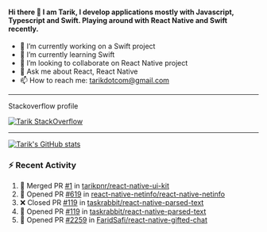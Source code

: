 #### Hi there 👋 I am Tarik, I develop applications mostly with Javascript, Typescript and Swift. Playing around with React Native and Swift recently.


- 🔭 I’m currently working on a Swift project
- 🌱 I’m currently learning Swift
- 👯 I’m looking to collaborate on React Native project
- 💬 Ask me about React, React Native
- 📫 How to reach me: tarikdotcom@gmail.com




---

Stackoverflow profile

[![Tarik StackOverflow](https://stackoverflow-badge.herokuapp.com/api/StackOverflowBadge/14122375)](https://stackoverflow.com/users/9631529/tarik)


---

[![Tarik's GitHub stats](https://github-readme-stats.vercel.app/api?username=tarikpnr&show_icons=true&theme=radical)](https://github.com/tarikpnr/github-readme-stats)


### :zap: Recent Activity

<!--START_SECTION:activity-->
1. 🎉 Merged PR [#1](https://github.com/tarikpnr/react-native-ui-kit/pull/1) in [tarikpnr/react-native-ui-kit](https://github.com/tarikpnr/react-native-ui-kit)
2. 💪 Opened PR [#619](https://github.com/react-native-netinfo/react-native-netinfo/pull/619) in [react-native-netinfo/react-native-netinfo](https://github.com/react-native-netinfo/react-native-netinfo)
3. ❌ Closed PR [#119](https://github.com/taskrabbit/react-native-parsed-text/pull/119) in [taskrabbit/react-native-parsed-text](https://github.com/taskrabbit/react-native-parsed-text)
4. 💪 Opened PR [#119](https://github.com/taskrabbit/react-native-parsed-text/pull/119) in [taskrabbit/react-native-parsed-text](https://github.com/taskrabbit/react-native-parsed-text)
5. 💪 Opened PR [#2259](https://github.com/FaridSafi/react-native-gifted-chat/pull/2259) in [FaridSafi/react-native-gifted-chat](https://github.com/FaridSafi/react-native-gifted-chat)
<!--END_SECTION:activity-->







